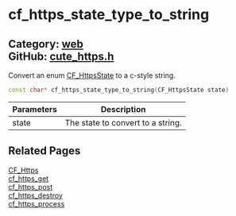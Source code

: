 [](../header.md ':include')

# cf_https_state_type_to_string

Category: [web](https://github.com/RandyGaul/cute_framework/blob/master/docs/api_reference?id=web)  
GitHub: [cute_https.h](https://github.com/RandyGaul/cute_framework/blob/master/include/cute_https.h)  
---

Convert an enum [CF_HttpsState](https://github.com/RandyGaul/cute_framework/blob/master/docs/web/cf_httpsstate.md) to a c-style string.

```cpp
const char* cf_https_state_type_to_string(CF_HttpsState state)
```

Parameters | Description
--- | ---
state | The state to convert to a string.

## Related Pages

[CF_Https](https://github.com/RandyGaul/cute_framework/blob/master/docs/web/cf_https.md)  
[cf_https_get](https://github.com/RandyGaul/cute_framework/blob/master/docs/web/cf_https_get.md)  
[cf_https_post](https://github.com/RandyGaul/cute_framework/blob/master/docs/web/cf_https_post.md)  
[cf_https_destroy](https://github.com/RandyGaul/cute_framework/blob/master/docs/web/cf_https_destroy.md)  
[cf_https_process](https://github.com/RandyGaul/cute_framework/blob/master/docs/web/cf_https_process.md)  
